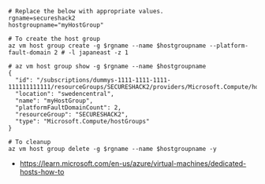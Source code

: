 ```
# Replace the below with appropriate values.
rgname=secureshack2
hostgroupname="myHostGroup"
```

```
# To create the host group
az vm host group create -g $rgname --name $hostgroupname --platform-fault-domain 2 # -l japaneast -z 1
```

```
# az vm host group show -g $rgname --name $hostgroupname
{
  "id": "/subscriptions/dummys-1111-1111-1111-111111111111/resourceGroups/SECURESHACK2/providers/Microsoft.Compute/hostGroups/myHostGroup",
  "location": "swedencentral",
  "name": "myHostGroup",
  "platformFaultDomainCount": 2,
  "resourceGroup": "SECURESHACK2",
  "type": "Microsoft.Compute/hostGroups"
}
```

```
# To cleanup
az vm host group delete -g $rgname --name $hostgroupname -y
```

- https://learn.microsoft.com/en-us/azure/virtual-machines/dedicated-hosts-how-to
